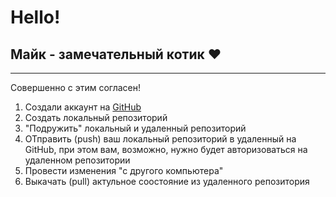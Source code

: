 # Hello!

Майк - замечательный котик ♥
---
***
Совершенно с этим согласен!

1. Создали аккаунт на [GitHub](https://github.com/ "GitHub")
2. Создать локальный репозиторий
2. "Подружить" локальный и удаленный репозиторий
4. ОТправить (push) ваш локальный репозиторий в удаленный на GitHub, при этом вам, возможно, нужно будет авторизоваться на удаленном репозитории
5. Провести изменения "с другого компьютера"
6. Выкачать (pull) актульное соостояние из удаленного репозитория 